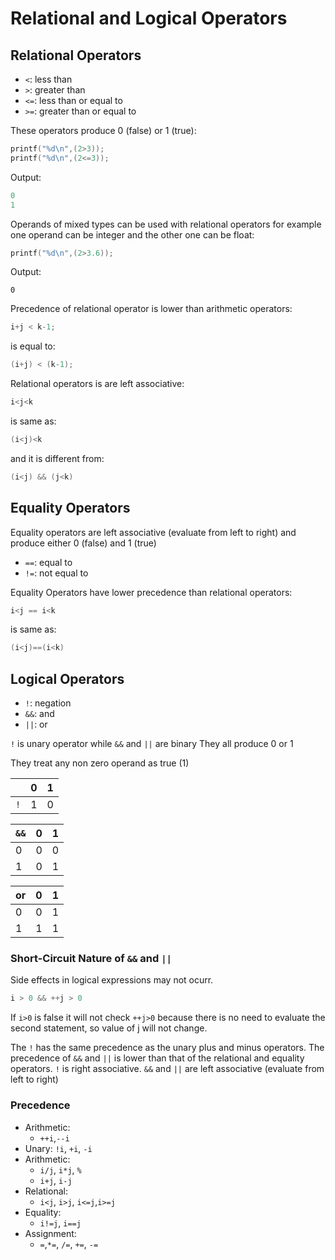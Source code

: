 # Relational and Logical Operators

## Relational Operators

- `<`: less than
- `>`: greater than
- `<=`: less than or equal to
- `>=`: greater than or equal to

These operators produce 0 (false) or 1 (true):

```C
printf("%d\n",(2>3));
printf("%d\n",(2<=3));
```

Output:

```C
0
1
```

Operands of mixed types can be used with relational operators for example one operand can be integer and the other one can be float:

```C
printf("%d\n",(2>3.6));
```

Output:

```Console
0
```

Precedence of relational operator is lower than arithmetic operators:

```C
i+j < k-1;
```

is equal to:

```C
(i+j) < (k-1);
```

Relational operators is are left associative:

```C
i<j<k
```

is same as:

```C
(i<j)<k
```

and it is different from:

```C
(i<j) && (j<k)
```

## Equality Operators

Equality operators are left associative (evaluate from left to right) and produce either 0 (false) and 1 (true)

- `==`: equal to
- `!=`: not equal to

Equality Operators have lower precedence than relational operators:

```C
i<j == i<k
```

is same as:

```C
(i<j)==(i<k)
```

## Logical Operators

- `!`: negation
- `&&`: and
- `||`: or

`!` is unary operator while `&&` and `||` are binary
They all produce 0 or 1

They treat any non zero operand as true (1)

|     | 0 | 1 |
| ----- | --- | --- |
| `!` | 1 | 0 |

| `&&` | 0 | 1 |
| ------ | --- | --- |
| 0    | 0 | 0 |
| 1    | 0 | 1 |

| or | 0 | 1 |
| ---- | --- | --- |
| 0  | 0 | 1 |
| 1  | 1 | 1 |

### Short-Circuit Nature of `&&` and `||`

Side effects in logical expressions may not ocurr.

```C
i > 0 && ++j > 0
```

If `i>0` is false it will not check `++j>0` because there is no need to evaluate the second statement, so value of j will not change.

The `!` has the same precedence as the unary plus and minus operators.
The precedence of `&&` and `||` is lower than that of the relational and equality operators.
`!` is right associative. `&&` and `||` are left associative (evaluate from left to right)

### Precedence

- Arithmetic:
  - `++i`,`--i`
- Unary: `!i`, `+i`, `-i`
- Arithmetic:
  - `i/j`, `i*j`, `%`
  - `i+j`, `i-j`
- Relational:
  - `i<j`, `i>j`, `i<=j`,`i>=j`
- Equality:
  - `i!=j`, `i==j`
- Assignment:
  - `=`,`*=`, `/=`, `+=`, `-=`
